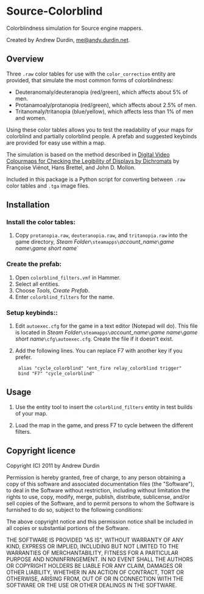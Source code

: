 # Source-Colorblind

Colorblindness simulation for Source engine mappers.

Created by Andrew Durdin, <me@andy.durdin.net>.

## Overview

Three `.raw` color tables for use with the `color_correction` entity are
provided, that simulate the most common forms of colorblindness:

  * Deuteranomaly/deuteranopia (red/green), which affects about 5% of men.
  * Protanamoaly/protanopia (red/green), which affects about 2.5% of men.
  * Tritanomaly/tritanopia (blue/yellow), which affects less than 1% of men
    and women.

Using these color tables allows you to test the readability of your maps for
colorblind and partially colorblind people. A prefab and suggested keybinds
are provided for easy use within a map.

The simulation is based on the method described in [Digital Video Colourmaps
for Checking the Legibility of Displays by Dichromats][1] by Françoise Viénot,
Hans Brettel, and John D. Mollon.

Included in this package is a Python script for converting between `.raw`
color tables and `.tga` image files.

[1]: http://vision.psychol.cam.ac.uk/jdmollon/papers/colourmaps.pdf


## Installation

### Install the color tables:

1. Copy `protanopia.raw`, `deuteranopia.raw`, and `tritanopia.raw` into the
game directory, *Steam Folder*`\steamapps\`*account_name*`\`*game
name*`\`*game short name*`


### Create the prefab:

1. Open `colorblind_filters.vmf` in Hammer.
2. Select all entities.
3. Choose *Tools, Create Prefab*.
4. Enter `colorblind_filters` for the name.

### Setup keybinds::

1. Edit `autoexec.cfg` for the game in a text editor (Notepad will do). This
file is located in *Steam Folder*`\steamapps\`*account_name*`\`*game
name*`\`*game short name*`\cfg\autoexec.cfg`. Create the file if it doesn't
exist.

2. Add the following lines. You can replace F7 with another key if you prefer.

        alias "cycle_colorblind" "ent_fire relay_colorblind trigger"
        bind "F7" "cycle_colorblind"


## Usage

1. Use the entity tool to insert the `colorblind_filters` entity in test
builds of your map.

2. Load the map in the game, and press F7 to cycle between the different
filters.


## Copyright licence

Copyright (C) 2011 by Andrew Durdin

Permission is hereby granted, free of charge, to any person obtaining a copy
of this software and associated documentation files (the "Software"), to deal
in the Software without restriction, including without limitation the rights
to use, copy, modify, merge, publish, distribute, sublicense, and/or sell
copies of the Software, and to permit persons to whom the Software is
furnished to do so, subject to the following conditions:

The above copyright notice and this permission notice shall be included in
all copies or substantial portions of the Software.

THE SOFTWARE IS PROVIDED "AS IS", WITHOUT WARRANTY OF ANY KIND, EXPRESS OR
IMPLIED, INCLUDING BUT NOT LIMITED TO THE WARRANTIES OF MERCHANTABILITY,
FITNESS FOR A PARTICULAR PURPOSE AND NONINFRINGEMENT. IN NO EVENT SHALL THE
AUTHORS OR COPYRIGHT HOLDERS BE LIABLE FOR ANY CLAIM, DAMAGES OR OTHER
LIABILITY, WHETHER IN AN ACTION OF CONTRACT, TORT OR OTHERWISE, ARISING FROM,
OUT OF OR IN CONNECTION WITH THE SOFTWARE OR THE USE OR OTHER DEALINGS IN
THE SOFTWARE.
